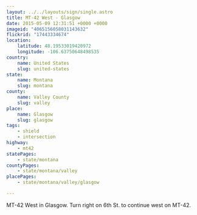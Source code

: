 ```yaml
---
layout: ../../layouts/sign/single.astro
title: MT-42 West - Glasgow
date: 2015-05-09 12:31:51 +0000 +0000
imageid: "4065156058031143632"
flickrid: "17443334674"
location:
    latitude: 48.19533019420972
    longitude: -106.63750648498535
country:
    name: United States
    slug: united-states
state:
    name: Montana
    slug: montana
county:
    name: Valley County
    slug: valley
place:
    name: Glasgow
    slug: glasgow
tags:
    - shield
    - intersection
highway:
    - mt42
statePages:
    - state/montana
countyPages:
    - state/montana/valley
placePages:
    - state/montana/valley/glasgow

---
```

MT-42 West in Glasgow.  Turn right on 6th St. to continue west on MT-42.